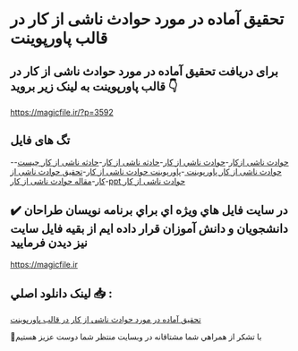 # تحقیق آماده در مورد حوادث ناشی از كار در قالب پاورپوینت

## برای دریافت تحقیق آماده در مورد حوادث ناشی از كار در قالب پاورپوینت به لینک زیر بروید 👇

https://magicfile.ir/?p=3592

## تگ های فایل

-[حوادث ناشی ازکار](https://magicfile.ir/product/%d8%aa%d8%ad%d9%82%db%8c%d9%82-%d8%ad%d9%88%d8%a7%d8%af%d8%ab-%d9%86%d8%a7%d8%b4%db%8c-%d8%a7%d8%b2-%d9%83%d8%a7%d8%b1-%d8%af%d8%b1-%d9%be%d8%a7%d9%88%d8%b1%d9%be%d9%88%db%8c%d9%86%d8%aa/)-[حوادث ناشي از كار](https://magicfile.ir/product/%d8%aa%d8%ad%d9%82%db%8c%d9%82-%d8%ad%d9%88%d8%a7%d8%af%d8%ab-%d9%86%d8%a7%d8%b4%db%8c-%d8%a7%d8%b2-%d9%83%d8%a7%d8%b1-%d8%af%d8%b1-%d9%be%d8%a7%d9%88%d8%b1%d9%be%d9%88%db%8c%d9%86%d8%aa/)-[حادثه ناشی از کار](https://magicfile.ir/product/%d8%aa%d8%ad%d9%82%db%8c%d9%82-%d8%ad%d9%88%d8%a7%d8%af%d8%ab-%d9%86%d8%a7%d8%b4%db%8c-%d8%a7%d8%b2-%d9%83%d8%a7%d8%b1-%d8%af%d8%b1-%d9%be%d8%a7%d9%88%d8%b1%d9%be%d9%88%db%8c%d9%86%d8%aa/)-[حادثه ناشی از کار چیست](https://magicfile.ir/product/%d8%aa%d8%ad%d9%82%db%8c%d9%82-%d8%ad%d9%88%d8%a7%d8%af%d8%ab-%d9%86%d8%a7%d8%b4%db%8c-%d8%a7%d8%b2-%d9%83%d8%a7%d8%b1-%d8%af%d8%b1-%d9%be%d8%a7%d9%88%d8%b1%d9%be%d9%88%db%8c%d9%86%d8%aa/)-[حوادث ناشی از كار پاورپوینت ](https://magicfile.ir/product/%d8%aa%d8%ad%d9%82%db%8c%d9%82-%d8%ad%d9%88%d8%a7%d8%af%d8%ab-%d9%86%d8%a7%d8%b4%db%8c-%d8%a7%d8%b2-%d9%83%d8%a7%d8%b1-%d8%af%d8%b1-%d9%be%d8%a7%d9%88%d8%b1%d9%be%d9%88%db%8c%d9%86%d8%aa/)-[پاورپوینت حوادث ناشی از كار](https://magicfile.ir/product/%d8%aa%d8%ad%d9%82%db%8c%d9%82-%d8%ad%d9%88%d8%a7%d8%af%d8%ab-%d9%86%d8%a7%d8%b4%db%8c-%d8%a7%d8%b2-%d9%83%d8%a7%d8%b1-%d8%af%d8%b1-%d9%be%d8%a7%d9%88%d8%b1%d9%be%d9%88%db%8c%d9%86%d8%aa/)-[تحقیق حوادث ناشی از كار](https://magicfile.ir/product/%d8%aa%d8%ad%d9%82%db%8c%d9%82-%d8%ad%d9%88%d8%a7%d8%af%d8%ab-%d9%86%d8%a7%d8%b4%db%8c-%d8%a7%d8%b2-%d9%83%d8%a7%d8%b1-%d8%af%d8%b1-%d9%be%d8%a7%d9%88%d8%b1%d9%be%d9%88%db%8c%d9%86%d8%aa/)-[مقاله حوادث ناشی از كار](https://magicfile.ir/product/%d8%aa%d8%ad%d9%82%db%8c%d9%82-%d8%ad%d9%88%d8%a7%d8%af%d8%ab-%d9%86%d8%a7%d8%b4%db%8c-%d8%a7%d8%b2-%d9%83%d8%a7%d8%b1-%d8%af%d8%b1-%d9%be%d8%a7%d9%88%d8%b1%d9%be%d9%88%db%8c%d9%86%d8%aa/)-[ppt حوادث ناشی از كار](https://magicfile.ir/product/%d8%aa%d8%ad%d9%82%db%8c%d9%82-%d8%ad%d9%88%d8%a7%d8%af%d8%ab-%d9%86%d8%a7%d8%b4%db%8c-%d8%a7%d8%b2-%d9%83%d8%a7%d8%b1-%d8%af%d8%b1-%d9%be%d8%a7%d9%88%d8%b1%d9%be%d9%88%db%8c%d9%86%d8%aa/)

## ✔️ در سايت فايل هاي ويژه اي براي برنامه نويسان طراحان دانشجويان و دانش آموزان قرار داده ايم از بقيه فايل سايت نيز ديدن فرماييد

https://magicfile.ir


## لينک دانلود اصلي 📥 :

[تحقیق آماده در مورد حوادث ناشی از كار در قالب پاورپوینت](https://magicfile.ir/product/%d8%aa%d8%ad%d9%82%db%8c%d9%82-%d8%ad%d9%88%d8%a7%d8%af%d8%ab-%d9%86%d8%a7%d8%b4%db%8c-%d8%a7%d8%b2-%d9%83%d8%a7%d8%b1-%d8%af%d8%b1-%d9%be%d8%a7%d9%88%d8%b1%d9%be%d9%88%db%8c%d9%86%d8%aa/) 


🙏با تشکر از همراهي شما مشتاقانه در وبسایت منتظر شما دوست عزیز هستیم

